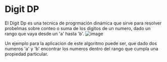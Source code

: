 # Digit DP
El Digit Dp es una tecnica de progrmación dinámica que sirve para resolver probelmas sobre conteo o suma de los digitos de un numero, dado un rango que vaya desde un 'a' hasta 'b'.
![image](https://user-images.githubusercontent.com/84047015/130370631-2eed6061-f1dd-42e4-a879-38b0e56f0fa8.png)

Un ejemplo para la aplicacion de este algoritmo puede ser, que dado dos numeros 'a' y 'b' encontrar los numeros dentro del rango que cumpla una propiedad particular.
